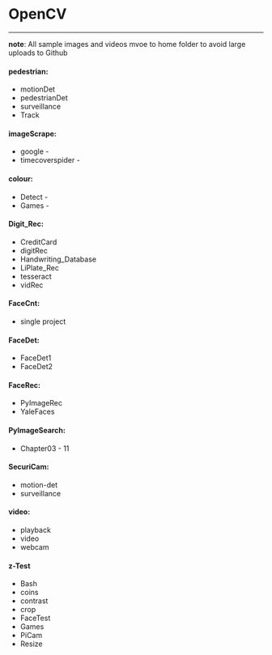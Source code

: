 # OpenCV
---------

**note**: All sample images and videos mvoe to home folder to avoid large uploads to Github

#### pedestrian:  
* motionDet
* pedestrianDet
* surveillance
* Track
 
#### imageScrape:  
* google - 
* timecoverspider - 

#### colour:  
* Detect - 
* Games - 

#### Digit_Rec:  
* CreditCard
* digitRec
* Handwriting_Database
* LiPlate_Rec
* tesseract
* vidRec

#### FaceCnt:  
* single project

#### FaceDet:  
* FaceDet1
* FaceDet2

#### FaceRec:  
* PyImageRec
* YaleFaces

#### PyImageSearch:  
*  Chapter03 - 11

#### SecuriCam:  
* motion-det
* surveillance

#### video:  
* playback
* video
* webcam

#### z-Test
* Bash
* coins
* contrast
* crop
* FaceTest
* Games
* PiCam
* Resize

